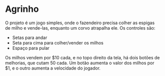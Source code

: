 # Agrinho

O projeto é um jogo simples, onde o fazendeiro precisa colher as espigas de milho e vende-las, enquanto um corvo atrapalha ele.
Os controles são:
- Setas para andar 
- Seta para cima para colher/vender os milhos
- Espaço para pular


Os milhos vendem por $10 cada, e no topo direito da tela, há dois botões de melhorias, que cutam 50 cada. Um botão aumenta o valor dos milhos por $1, e o outro aumenta a velocidade do jogador.
